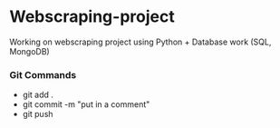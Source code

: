 # Webscraping-project
Working on webscraping project using Python + Database work (SQL, MongoDB)


### Git Commands 
- git add .
- git commit -m "put in a comment"
- git push
